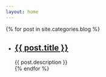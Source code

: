 ```yaml
---
layout: home
---
```


{% for post in site.categories.blog %}
<ul>
<li>
  <h2><a href="{{ post.url }}">{{ post.title }}</a></h2>
    <div class="title-desc">{{ post.description }}</div>
</li>
{% endfor %}
</ul>

